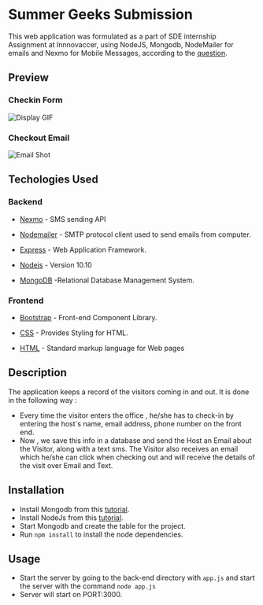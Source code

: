 # Summer Geeks Submission 
This web application was formulated as a part of SDE internship Assignment at Innnovaccer, using NodeJS, Mongodb, NodeMailer for emails and Nexmo for Mobile Messages, according to the [question](https://summergeeks.in/static/assignments/summergeeks%202020%20-%20SDE%20Assignment.pdf).  

## Preview

### Checkin Form
![Display GIF](ss/display.gif)

### Checkout Email
![Email Shot](https://i.imgur.com/plMaKGM.png)

## Techologies Used
### Backend
* [Nexmo](https://www.nexmo.com/) - SMS sending API

* [Nodemailer](https://nodemailer.com/) - SMTP protocol client used to send emails from computer.

*  [Express](https://expressjs.com/) - Web Application Framework.

* [Nodejs](https://nodejs.org/en/) - Version 10.10 

* [MongoDB](https://www.mongodb.com/) -Relational Database Management System.

### Frontend
* [Bootstrap](https://getbootstrap.com/) - Front-end Component Library.

* [CSS](https://www.w3schools.com/css/css_intro.asp) - Provides Styling for HTML.

* [HTML](https://www.w3schools.com/html/) - Standard markup language for Web pages

  
## Description  
The application keeps a record of the visitors coming in and out. It is done in the following way : 
- Every time the visitor enters the office , he/she has to check-in by entering the host`s name, email address, phone number on the front end.  
- Now , we save this info in a database and send the Host an Email about the Visitor, along with a text sms. The Visitor also receives an email which he/she can click when checking out and will receive the details of the visit over Email and Text.
  
## Installation  
- Install Mongodb from this [tutorial](https://medium.com/@LondonAppBrewery/how-to-download-install-mongodb-on-windows-4ee4b3493514).
- Install NodeJs from this [tutorial](https://www.guru99.com/download-install-node-js.html).
- Start Mongodb and create the table for the project.
- Run ```npm install``` to install the node dependencies.
  
## Usage  
- Start the server by  going to the back-end directory with ```app.js``` and start the server with the command ```node app.js```  
- Server will start on PORT:3000.
